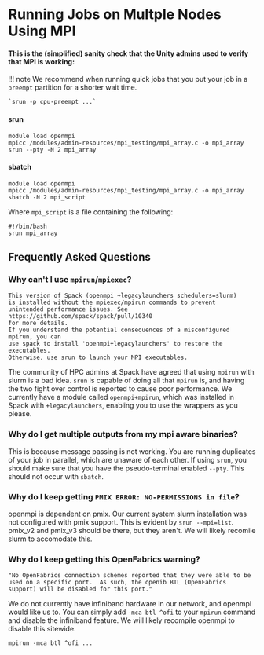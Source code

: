 # Running Jobs on Multple Nodes Using MPI

#### This is the (simplified) sanity check that the Unity admins used to verify that MPI is working: ####
!!! note
    We recommend when running quick jobs that you put your job
    in a `preempt` partition for a shorter wait time.

    `srun -p cpu-preempt ...`
#### srun ####
```
module load openmpi
mpicc /modules/admin-resources/mpi_testing/mpi_array.c -o mpi_array
srun --pty -N 2 mpi_array
```
#### sbatch ####
```
module load openmpi
mpicc /modules/admin-resources/mpi_testing/mpi_array.c -o mpi_array
sbatch -N 2 mpi_script
```
Where `mpi_script` is a file containing the following:
```
#!/bin/bash
srun mpi_array
```


## Frequently Asked Questions ##

### Why can't I use <red>`mpirun`</red>/<red>`mpiexec`</red>? ###
```
This version of Spack (openmpi ~legacylaunchers schedulers=slurm)
is installed without the mpiexec/mpirun commands to prevent
unintended performance issues. See https://github.com/spack/spack/pull/10340
for more details.
If you understand the potential consequences of a misconfigured mpirun, you can
use spack to install 'openmpi+legacylaunchers' to restore the executables.
Otherwise, use srun to launch your MPI executables.
```
The community of HPC admins at Spack have agreed that using <red>`mpirun`</red> with slurm is a bad idea.
<red>`srun`</red> is capable of doing all that <red>`mpirun`</red> is, and having the two fight over control
is reported to cause poor performance.
We currently have a module called `openmpi+mpirun`, which was installed in Spack with `+legacylaunchers`, enabling you to use the wrappers as you please.

### Why do I get multiple outputs from my mpi aware binaries? ###
This is because message passing is not working.
You are running duplicates of your job in parallel, which are unaware of each other.
If using <red>`srun`</red>, you should make sure that you have the pseudo-terminal enabled `--pty`.
This should not occur with <red>`sbatch`</red>.

### Why do I keep getting `PMIX ERROR: NO-PERMISSIONS in file`? ###
openmpi is dependent on pmix.
Our current system slurm installation was not configured with pmix support.
This is evident by <red>`srun --mpi=list`</red>.
pmix_v2 and pmix_v3 should be there, but they aren't.
We will likely recomile slurm to accomodate this.

### Why do I keep getting this OpenFabrics warning?
```
"No OpenFabrics connection schemes reported that they were able to be
used on a specific port.  As such, the openib BTL (OpenFabrics
support) will be disabled for this port."
```
We do not currently have infiniband hardware in our network, and openmpi would like us to.
You can simply add `-mca btl ^ofi` to your <red>`mpirun`</red> command and disable the infiniband feature. We will likely recompile openmpi to disable this sitewide.
```
mpirun -mca btl ^ofi ...
```
